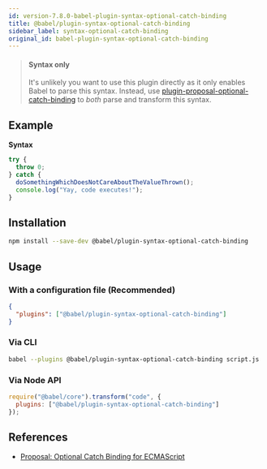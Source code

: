 ```yaml
---
id: version-7.8.0-babel-plugin-syntax-optional-catch-binding
title: @babel/plugin-syntax-optional-catch-binding
sidebar_label: syntax-optional-catch-binding
original_id: babel-plugin-syntax-optional-catch-binding
---
```


> #### Syntax only
>
> It's unlikely you want to use this plugin directly as it only enables Babel to parse this syntax. Instead, use [plugin-proposal-optional-catch-binding](plugin-proposal-optional-catch-binding.md) to _both_ parse and transform this syntax.

## Example

**Syntax**

```javascript
try {
  throw 0;
} catch {
  doSomethingWhichDoesNotCareAboutTheValueThrown();
  console.log("Yay, code executes!");
}
```

## Installation

```sh
npm install --save-dev @babel/plugin-syntax-optional-catch-binding
```

## Usage

### With a configuration file (Recommended)

```json
{
  "plugins": ["@babel/plugin-syntax-optional-catch-binding"]
}
```

### Via CLI

```sh
babel --plugins @babel/plugin-syntax-optional-catch-binding script.js
```

### Via Node API

```javascript
require("@babel/core").transform("code", {
  plugins: ["@babel/plugin-syntax-optional-catch-binding"]
});
```

## References

* [Proposal: Optional Catch Binding for ECMAScript](https://github.com/babel/proposals/issues/7)

